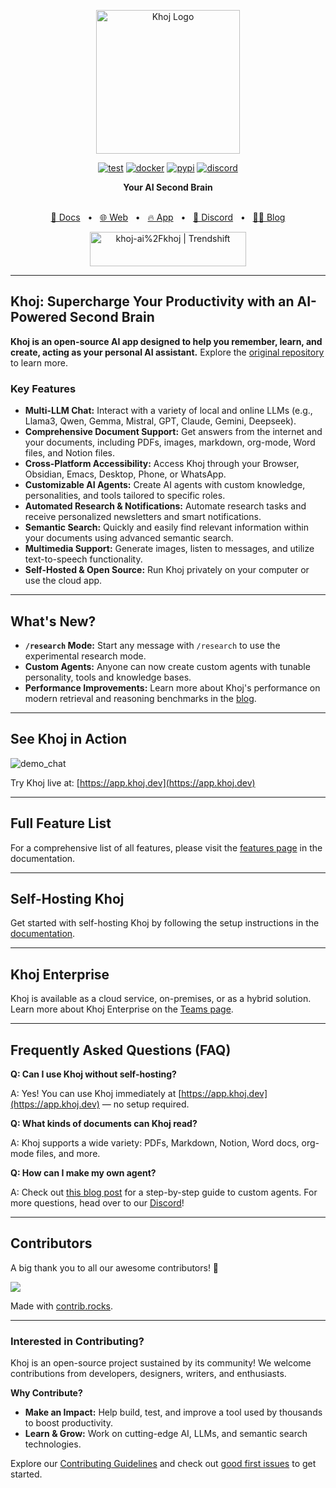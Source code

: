 <p align="center">
  <img src="https://assets.khoj.dev/khoj-logo-sideways-1200x540.png" width="230" alt="Khoj Logo">
</p>

<div align="center">

[![test](https://github.com/khoj-ai/khoj/actions/workflows/test.yml/badge.svg)](https://github.com/khoj-ai/khoj/actions/workflows/test.yml)
[![docker](https://github.com/khoj-ai/khoj/actions/workflows/dockerize.yml/badge.svg)](https://github.com/khoj-ai/khoj/pkgs/container/khoj)
[![pypi](https://github.com/khoj-ai/khoj/actions/workflows/pypi.yml/badge.svg)](https://pypi.org/project/khoj/)
[![discord](https://img.shields.io/discord/1112065956647284756?style=plastic&label=discord)](https://discord.gg/BDgyabRM6e)

</div>

<div align="center">
<b>Your AI Second Brain</b>
</div>

<br />

<div align="center">

[📑 Docs](https://docs.khoj.dev)
<span>&nbsp;&nbsp;•&nbsp;&nbsp;</span>
[🌐 Web](https://khoj.dev)
<span>&nbsp;&nbsp;•&nbsp;&nbsp;</span>
[🔥 App](https://app.khoj.dev)
<span>&nbsp;&nbsp;•&nbsp;&nbsp;</span>
[💬 Discord](https://discord.gg/BDgyabRM6e)
<span>&nbsp;&nbsp;•&nbsp;&nbsp;</span>
[✍🏽 Blog](https://blog.khoj.dev)

<a href="https://trendshift.io/repositories/10318" target="_blank"><img src="https://trendshift.io/api/badge/repositories/10318" alt="khoj-ai%2Fkhoj | Trendshift" style="width: 250px; height: 55px;" width="250" height="55"/></a>

</div>

---

## Khoj: Supercharge Your Productivity with an AI-Powered Second Brain

**Khoj is an open-source AI app designed to help you remember, learn, and create, acting as your personal AI assistant.**  Explore the [original repository](https://github.com/khoj-ai/khoj) to learn more.

### Key Features

*   **Multi-LLM Chat:** Interact with a variety of local and online LLMs (e.g., Llama3, Qwen, Gemma, Mistral, GPT, Claude, Gemini, Deepseek).
*   **Comprehensive Document Support:** Get answers from the internet and your documents, including PDFs, images, markdown, org-mode, Word files, and Notion files.
*   **Cross-Platform Accessibility:** Access Khoj through your Browser, Obsidian, Emacs, Desktop, Phone, or WhatsApp.
*   **Customizable AI Agents:** Create AI agents with custom knowledge, personalities, and tools tailored to specific roles.
*   **Automated Research & Notifications:** Automate research tasks and receive personalized newsletters and smart notifications.
*   **Semantic Search:** Quickly and easily find relevant information within your documents using advanced semantic search.
*   **Multimedia Support:** Generate images, listen to messages, and utilize text-to-speech functionality.
*   **Self-Hosted & Open Source:** Run Khoj privately on your computer or use the cloud app.

---

## What's New?

*   **`/research` Mode:** Start any message with `/research` to use the experimental research mode.
*   **Custom Agents:**  Anyone can now create custom agents with tunable personality, tools and knowledge bases.
*   **Performance Improvements:**  Learn more about Khoj's performance on modern retrieval and reasoning benchmarks in the [blog](https://blog.khoj.dev/posts/evaluate-khoj-quality/).

---

## See Khoj in Action

![demo_chat](https://github.com/khoj-ai/khoj/blob/master/documentation/assets/img/quadratic_equation_khoj_web.gif?raw=true)

Try Khoj live at: [https://app.khoj.dev](https://app.khoj.dev)

---

## Full Feature List

For a comprehensive list of all features, please visit the [features page](https://docs.khoj.dev/category/features) in the documentation.

---

## Self-Hosting Khoj

Get started with self-hosting Khoj by following the setup instructions in the [documentation](https://docs.khoj.dev/get-started/setup).

---

## Khoj Enterprise

Khoj is available as a cloud service, on-premises, or as a hybrid solution. Learn more about Khoj Enterprise on the [Teams page](https://khoj.dev/teams).

---

## Frequently Asked Questions (FAQ)

**Q: Can I use Khoj without self-hosting?**

A: Yes! You can use Khoj immediately at [https://app.khoj.dev](https://app.khoj.dev) — no setup required.

**Q: What kinds of documents can Khoj read?**

A: Khoj supports a wide variety: PDFs, Markdown, Notion, Word docs, org-mode files, and more.

**Q: How can I make my own agent?**

A: Check out [this blog post](https://blog.khoj.dev/posts/create-agents-on-khoj/) for a step-by-step guide to custom agents.
For more questions, head over to our [Discord](https://discord.gg/BDgyabRM6e)!

---

## Contributors

A big thank you to all our awesome contributors! 🎉

<a href="https://github.com/khoj-ai/khoj/graphs/contributors">
  <img src="https://contrib.rocks/image?repo=khoj-ai/khoj" />
</a>

Made with [contrib.rocks](https://contrib.rocks).

---

### Interested in Contributing?

Khoj is an open-source project sustained by its community! We welcome contributions from developers, designers, writers, and enthusiasts.

**Why Contribute?**

*   **Make an Impact:** Help build, test, and improve a tool used by thousands to boost productivity.
*   **Learn & Grow:** Work on cutting-edge AI, LLMs, and semantic search technologies.

Explore our [Contributing Guidelines](https://docs.khoj.dev/contributing/development) and check out [good first issues](https://github.com/khoj-ai/khoj/contribute) to get started.